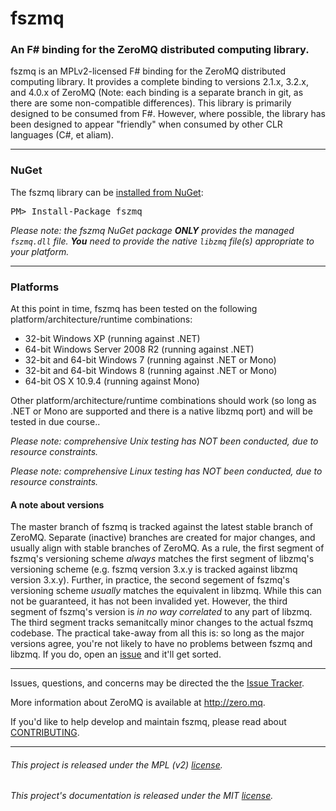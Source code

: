 fszmq
=======================

### An F# binding for the ZeroMQ distributed computing library.

fszmq is an MPLv2-licensed F# binding for the ZeroMQ distributed computing library.
It provides a complete binding to versions 2.1.x, 3.2.x, and 4.0.x of ZeroMQ
(Note: each binding is a separate branch in git, as there are some non-compatible differences).
This library is primarily designed to be consumed from F#. However, where possible,
the library has been designed to appear "friendly" when consumed by other CLR languages (C#, et aliam).

---------------------------------------------------------------------------

### NuGet

The fszmq library can be [installed from NuGet](https://www.nuget.org/packages/fszmq):

<pre>PM> Install-Package fszmq</pre>

_Please note: the fszmq NuGet package **ONLY** provides the managed `fszmq.dll` file.
**You** need to provide the native `libzmq` file(s) appropriate to your platform._

---------------------------------------------------------------------------

### Platforms

At this point in time, fszmq has been tested on the following platform/architecture/runtime combinations:
* 32-bit Windows XP (running against .NET)
* 64-bit Windows Server 2008 R2 (running against .NET)
* 32-bit and 64-bit Windows 7 (running against .NET or Mono)
* 32-bit and 64-bit Windows 8 (running against .NET or Mono)
* 64-bit OS X 10.9.4 (running against Mono)

Other platform/architecture/runtime combinations should work (so long as .NET or Mono are supported and
there is a native libzmq port) and will be tested in due course..

_Please note: comprehensive Unix testing has NOT been conducted, due to resource constraints._

_Please note: comprehensive Linux testing has NOT been conducted, due to resource constraints._

#### A note about versions

The master branch of fszmq is tracked against the latest stable branch of ZeroMQ.
Separate (inactive) branches are created for major changes, and usually align with stable branches of ZeroMQ.
As a rule, the first segment of fszmq's versioning scheme _always_ matches the first segment of libzmq's versioning scheme
(e.g. fszmq version 3.x.y is tracked against libzmq version 3.x.y). Further, in practice, the second segement of fszmq's
versioning scheme _usually_ matches the equivalent in libzmq. While this can not be guaranteed, it has not been invalided yet.
However, the third segment of fszmq's version is _in no way correlated_ to any part of libzmq. The third segment tracks
semanitcally minor changes to the actual fszmq codebase. The practical take-away from all this is:
so long as the major versions agree, you're not likely to have no problems between fszmq and libzmq. If you do,
open an [issue](http://github.com/zeromq/fszmq/issues) and it'll get sorted.

---------------------------------------------------------------------------

Issues, questions, and concerns may be directed the the [Issue Tracker](http://github.com/zeromq/fszmq/issues).

More information about ZeroMQ is available at http://zero.mq.

If you'd like to help develop and maintain fszmq, please read about [CONTRIBUTING](CONTRIBUTING.md).

---------------------------------------------------------------------------

###### This project is released under the MPL (v2) [license](LICENSE.txt).
###### This project's documentation is released under the MIT [license](docs/files/LICENSE.txt).
